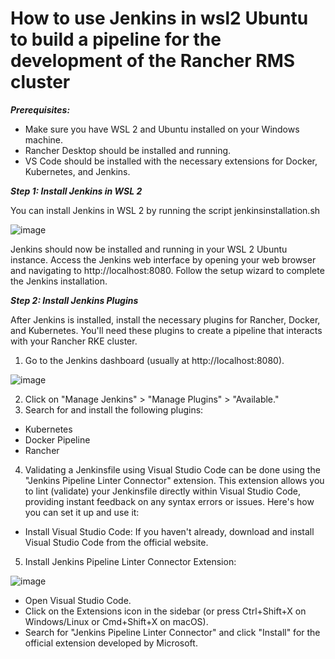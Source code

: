 
# **How to use Jenkins in wsl2 Ubuntu to build a pipeline for the development of the Rancher RMS cluster**

***Prerequisites:***

- Make sure you have WSL 2 and Ubuntu installed on your Windows machine.
- Rancher Desktop should be installed and running.
- VS Code should be installed with the necessary extensions for Docker, Kubernetes, and Jenkins.

***Step 1: Install Jenkins in WSL 2***

You can install Jenkins in WSL 2 by running the script jenkinsinstallation.sh

![image](https://github.com/lherbeng/cluster-dev/assets/72662912/1e17ddbb-2399-4cbd-b140-781a195b093b)


Jenkins should now be installed and running in your WSL 2 Ubuntu instance. Access the Jenkins web interface by opening your web browser and navigating to http://localhost:8080. Follow the setup wizard to complete the Jenkins installation.

***Step 2: Install Jenkins Plugins***

After Jenkins is installed, install the necessary plugins for Rancher, Docker, and Kubernetes. You'll need these plugins to create a pipeline that interacts with your Rancher RKE cluster.

1. Go to the Jenkins dashboard (usually at http://localhost:8080).

![image](https://github.com/lherbeng/cluster-dev/assets/72662912/a62e095c-d6da-4081-a1cd-5b52d5c06d05)

2. Click on "Manage Jenkins" > "Manage Plugins" > "Available."
3. Search for and install the following plugins:
   
- Kubernetes
- Docker Pipeline
- Rancher

4. Validating a Jenkinsfile using Visual Studio Code can be done using the "Jenkins Pipeline Linter Connector" extension. This extension allows you to lint (validate) your Jenkinsfile directly within Visual Studio Code, providing instant feedback on any syntax errors or issues. Here's how you can set it up and use it:

- Install Visual Studio Code: If you haven't already, download and install Visual Studio Code from the official website.

5. Install Jenkins Pipeline Linter Connector Extension:

![image](https://github.com/lherbeng/cluster-dev/assets/72662912/10663d46-f179-47d3-b9b5-7640f1becbcf)


- Open Visual Studio Code.
- Click on the Extensions icon in the sidebar (or press Ctrl+Shift+X on Windows/Linux or Cmd+Shift+X on macOS).
- Search for "Jenkins Pipeline Linter Connector" and click "Install" for the official extension developed by Microsoft.
